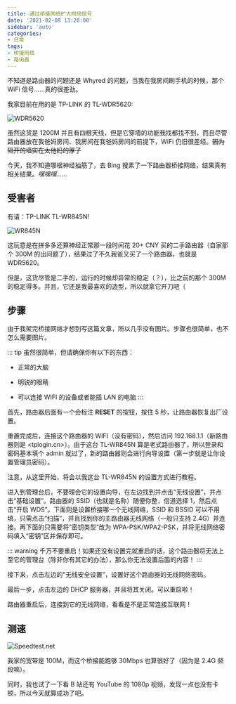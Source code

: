 ```yaml
---
title: 通过桥接网络扩大网络信号
date: '2021-02-08 13:20:00'
sidebar: 'auto'
categories:
- 日常
tags:
- 桥接网络
- 路由器
---
```


不知道是路由器的问题还是 Whyred 的问题，当我在我房间刷手机的时候，那个 WiFi 信号......真的很差劲。

我家目前在用的是 TP-LINK 的 TL-WDR5620:

![WDR5620](https://cdn.jsdelivr.net/gh/Restent/Restent-Blog-Service/Posts/04/01.jpg)

虽然这货是 1200M 并且有四根天线，但是它穿墙的功能我找都找不到，而且尽管路由器放在我爸妈房间、我房间在我爸妈房间的前提下，WiFi 仍旧很差经。~~因为隔开的墙实在太他妈的厚了~~

今天，我不知道哪根神经抽筋了，去 Bing 搜素了一下路由器桥接网络，结果真有相关结果。*嘿嘿嘿......*

## 受害者

有请：TP-LINK TL-WR845N!

![WR845N](https://cdn.jsdelivr.net/gh/Restent/Restent-Blog-Service/Posts/04/02.jpg)

这玩意是在拼多多还算神经正常那一段时间花 20+ CNY 买的二手路由器（自家那个 300M 的出问题了），结果过了不久我爸又买了一个路由器，也就是 WDR5620。

但是，这货尽管是二手的，运行的时候却异常的稳定（？），比之前的那个 300M 的稳定得多。并且，它还是我最喜欢的造型，所以就拿它开刀吧（

## 步骤

由于我架完桥接网络才想到写这篇文章，所以几乎没有图片。步骤也很简单，也不怎么需要图片。

::: tip
虽然很简单，但请确保你有以下的东西：

- 正常的大脑

- 明锐的眼睛

- 可以连接 WIFI 的设备或者能插 LAN 的电脑
:::

首先，路由器后面有一个会标注 **RESET** 的按钮，按住 5 秒，让路由器恢复出厂设置。

重置完成后，连接这个路由器的 WIFI（没有密码），然后访问 192.168.1.1（新路由器则是 <tplogin.cn>）。由于这台 TL-WR845N 算是老式路由器了，所以登录和密码基本填个 admin 就过了，新的路由器则会进行向导设置（第一步就是让你设置管理员密码）。

注意，从这里开始，将会以我这台 TL-WR845N 的设置方式进行教程。

进入到管理台后，不要理会它的设置向导，在左边找到并点击“无线设置”，并点击“基础设置”。路由器的 SSID（也就是名称）随便你整，信道选择 1，然后点击“开启 WDS”。下面则是设置桥接哪一个无线网络，SSID 和 BSSID 可以不用填，只需点击“扫描”，并且找到你的主路由器无线网络（一般只支持 2.4G）并连接。再下面的只需要将“密钥类型”改为 WPA-PSK/WPA2-PSK，并将无线网络密码填入“密钥”区并保存即可。

::: warning
千万不要重启！如果还没有设置完就重启的话，这个路由器将无法上至它的管理台（除非你有其它的办法），那么你无法设置后面的内容！
:::

接下来，点击左边的“无线安全设置”，设置好这个路由器的无线网络密码。

最后一步，点击左边的 DHCP 服务器，并且将其关闭。可以重启啦！

路由器重启后，连接到它的无线网络，看看是不是正常连接互联网！

## 测速

![Speedtest.net](https://cdn.jsdelivr.net/gh/Restent/Restent-Blog-Service/Posts/04/03.png)

我家的宽带是 100M，而这个桥接能跑够 30Mbps 也算很好了（因为是 2.4G 频段嘛）。

同时，我也试了一下看 B 站还有 YouTube 的 1080p 视频，发现一点也没有卡顿，所以今天就算成功了吧。